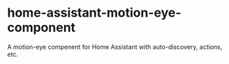 # home-assistant-motion-eye-component
A motion-eye compenent for Home Assistant with auto-discovery, actions, etc.
